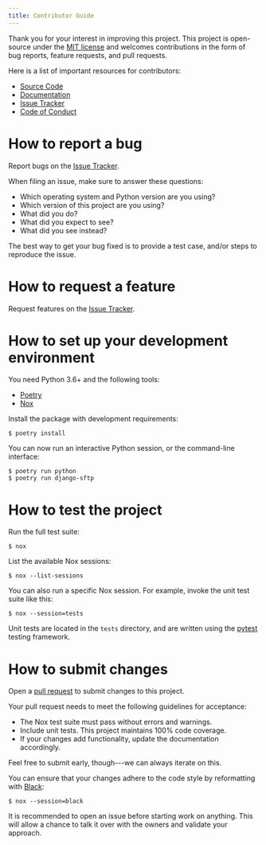 ```yaml
---
title: Contributor Guide
---
```


Thank you for your interest in improving this project. This project is
open-source under the [MIT license](https://opensource.org/licenses/MIT)
and welcomes contributions in the form of bug reports, feature requests,
and pull requests.

Here is a list of important resources for contributors:

- [Source Code](https://github.com/vahaah/django-sftp)
- [Documentation](https://django-sftp.readthedocs.io/)
- [Issue Tracker](https://github.com/vahaah/django-sftp/issues)
- [Code of Conduct](CODE_OF_CONDUCT.rst)

# How to report a bug

Report bugs on the [Issue
Tracker](https://github.com/vahaah/django-sftp/issues).

When filing an issue, make sure to answer these questions:

- Which operating system and Python version are you using?
- Which version of this project are you using?
- What did you do?
- What did you expect to see?
- What did you see instead?

The best way to get your bug fixed is to provide a test case, and/or
steps to reproduce the issue.

# How to request a feature

Request features on the [Issue
Tracker](https://github.com/vahaah/django-sftp/issues).

# How to set up your development environment

You need Python 3.6+ and the following tools:

- [Poetry](https://python-poetry.org/)
- [Nox](https://nox.thea.codes/)

Install the package with development requirements:

```{.console}
$ poetry install
```

You can now run an interactive Python session, or the command-line
interface:

```{.console}
$ poetry run python
$ poetry run django-sftp
```

# How to test the project

Run the full test suite:

```{.console}
$ nox
```

List the available Nox sessions:

```{.console}
$ nox --list-sessions
```

You can also run a specific Nox session. For example, invoke the unit
test suite like this:

```{.console}
$ nox --session=tests
```

Unit tests are located in the `tests` directory, and are written using
the [pytest](https://pytest.readthedocs.io/) testing framework.

# How to submit changes

Open a [pull request](https://github.com/vahaah/django-sftp/pulls) to
submit changes to this project.

Your pull request needs to meet the following guidelines for acceptance:

- The Nox test suite must pass without errors and warnings.
- Include unit tests. This project maintains 100% code coverage.
- If your changes add functionality, update the documentation
  accordingly.

Feel free to submit early, though---we can always iterate on this.

You can ensure that your changes adhere to the code style by
reformatting with [Black](https://black.readthedocs.io/):

```{.console}
$ nox --session=black
```

It is recommended to open an issue before starting work on anything.
This will allow a chance to talk it over with the owners and validate
your approach.
